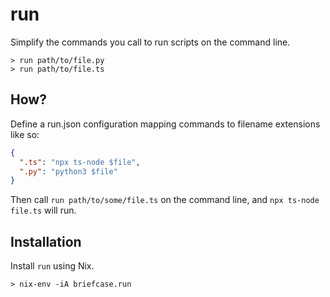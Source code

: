 # run

Simplify the commands you call to run scripts on the command line.

```shell
> run path/to/file.py
> run path/to/file.ts
```

## How?

Define a run.json configuration mapping commands to filename extensions like
so:
```json
{
  ".ts": "npx ts-node $file",
  ".py": "python3 $file"
}
```

Then call `run path/to/some/file.ts` on the command line, and `npx ts-node
file.ts` will run.

## Installation

Install `run` using Nix.

```shell
> nix-env -iA briefcase.run
```

